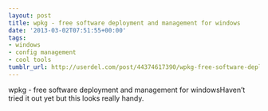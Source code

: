 ```yaml
---
layout: post
title: wpkg - free software deployment and management for windows
date: '2013-03-02T07:51:55+00:00'
tags:
- windows
- config management
- cool tools
tumblr_url: http://userdel.com/post/44374617390/wpkg-free-software-deployment-and-management-for
---
```

wpkg - free software deployment and management for windowsHaven’t tried it out yet but this looks really handy.
